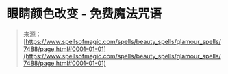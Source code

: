 <!--yml

category: 未分类

date: 2024-06-12 18:42:32

-->

# 眼睛颜色改变 - 免费魔法咒语

> 来源：[https://www.spellsofmagic.com/spells/beauty_spells/glamour_spells/7488/page.html#0001-01-01](https://www.spellsofmagic.com/spells/beauty_spells/glamour_spells/7488/page.html#0001-01-01)
